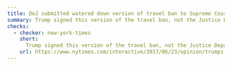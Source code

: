 ```yaml
---
title: DoJ submitted watered down version of travel ban to Supreme Court
summary: Trump signed this version of the travel ban, not the Justice Department.
checks:
  - checker: new-york-times
    short:
      Trump signed this version of the travel ban, not the Justice Department.
    url: https://www.nytimes.com/interactive/2017/06/23/opinion/trumps-lies.html
---
```

